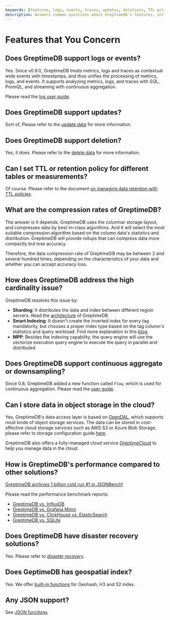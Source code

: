 ```yaml
---
keywords: [features, logs, events, traces, updates, deletions, TTL policies, compression rates, high cardinality, continuous aggregation, cloud storage, performance, disaster recovery, geospatial indexing, JSON support]
description: Answers common questions about GreptimeDB's features, including support for metrics,logs, traces, updates, deletions, TTL policies, compression rates, high cardinality, continuous aggregation, cloud storage, performance, disaster recovery, geospatial indexing, and JSON support.
---
```


# Features that You Concern

## Does GreptimeDB support logs or events?

Yes. Since v0.9.0, GreptimeDB treats metrics, logs and traces as contextual wide events with timestamps, and thus unifies the processing of metrics, logs, and events. It supports analyzing metrics, logs, and traces with SQL, PromQL, and streaming with continuous aggregation.

Please read the [log user guide](/user-guide/logs/overview.md).

## Does GreptimeDB support updates?

Sort of, Please refer to the [update data](/user-guide/manage-data/overview.md#update-data) for more information.

## Does GreptimeDB support deletion?

Yes, it does. Please refer to the [delete data](/user-guide/manage-data/overview.md#delete-data) for more information.

## Can I set TTL or retention policy for different tables or measurements?

Of course. Please refer to the document [on managing data retention with TTL policies](/user-guide/manage-data/overview.md#manage-data-retention-with-ttl-policies).

## What are the compression rates of GreptimeDB?

The answer is it depends.
GreptimeDB uses the columnar storage layout, and compresses data by best-in-class algorithms.
And it will select the most suitable compression algorithm based on the column data's statistics and distribution.
GreptimeDB will provide rollups that can compress data more compactly but lose accuracy.

Therefore, the data compression rate of GreptimeDB may be between 2 and several hundred times, depending on the characteristics of your data and whether you can accept accuracy loss.

## How does GreptimeDB address the high cardinality issue?

GreptimeDB resolves this issue by:

- **Sharding**: It distributes the data and index between different region servers. Read the [architecture](./architecture.md) of GreptimeDB.
- **Smart Indexing**: It doesn't create the inverted index for every tag mandatorily, but chooses a proper index type based on the tag column's statistics and query workload. Find more explanation in this [blog](https://greptime.com/blogs/2022-12-21-storage-engine-design#smart-indexing).
- **MPP**: Besides the indexing capability, the query engine will use the vectorize execution query engine to execute the query in parallel and distributed.

## Does GreptimeDB support continuous aggregate or downsampling?

Since 0.8, GreptimeDB added a new function called `Flow`, which is used for continuous aggregation.  Please read the [user guide](/user-guide/flow-computation/overview.md).

## Can I store data in object storage in the cloud?

Yes, GreptimeDB's data access layer is based on [OpenDAL](https://github.com/apache/incubator-opendal), which supports most kinds of object storage services.
The data can be stored in cost-effective cloud storage services such as AWS S3 or Azure Blob Storage, please refer to storage configuration guide [here](./../deployments/configuration.md#storage-options).

GreptimeDB also offers a fully-managed cloud service [GreptimeCloud](https://greptime.com/product/cloud) to help you manage data in the cloud.

## How is GreptimeDB's performance compared to other solutions?

[GreptimeDB archives 1 billion cold run #1 in JSONBench!](https://greptime.com/blogs/2025-03-18-jsonbench-greptimedb-performance)

Please read the performance benchmark reports:

* [GreptimeDB vs. InfluxDB](https://greptime.com/blogs/2024-08-07-performance-benchmark)
* [GreptimeDB vs. Grafana Mimir](https://greptime.com/blogs/2024-08-02-datanode-benchmark)
* [GreptimeDB vs. ClickHouse vs. ElasticSearch](https://greptime.com/blogs/2025-03-10-log-benchmark-greptimedb)
* [GreptimeDB vs. SQLite](https://greptime.com/blogs/2024-08-30-sqlite)

## Does GreptimeDB have disaster recovery solutions?

Yes. Please refer to [disaster recovery](/user-guide/administration/disaster-recovery/overview.md).

## Does GeptimeDB has geospatial index?

Yes. We offer [built-in functions](/reference/sql/functions/geo.md) for Geohash, H3 and S2 index.

## Any JSON support?

See [JSON functions](/reference/sql/functions/overview.md#json-functions).
